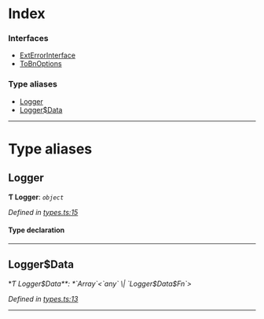 

# Index

### Interfaces

* [ExtErrorInterface](../interfaces/_types_.exterrorinterface.md)
* [ToBnOptions](../interfaces/_types_.tobnoptions.md)

### Type aliases

* [Logger](_types_.md#logger)
* [Logger$Data](_types_.md#logger_data)

---

# Type aliases

<a id="logger"></a>

##  Logger

**Ƭ Logger**: *`object`*

*Defined in [types.ts:15](https://github.com/polkadot-js/common/blob/b15abe1/packages/util/src/types.ts#L15)*

#### Type declaration

___
<a id="logger_data"></a>

##  Logger$Data

**Ƭ Logger$Data**: *`Array`<`any` \| `Logger$Data$Fn`>*

*Defined in [types.ts:13](https://github.com/polkadot-js/common/blob/b15abe1/packages/util/src/types.ts#L13)*

___

